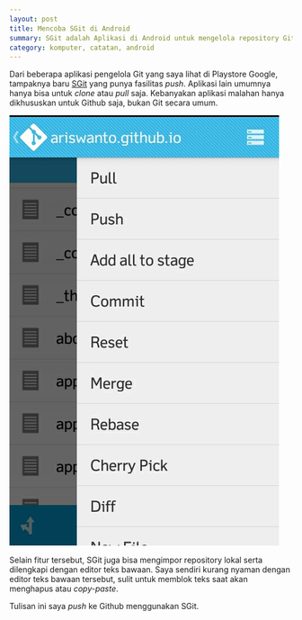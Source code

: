 ```yaml
---
layout: post
title: Mencoba SGit di Android
summary: SGit adalah Aplikasi di Android untuk mengelola repository Git. Saya mencoba memakainya untuk mengelola blog ini. 
category: komputer, catatan, android
---
```

Dari beberapa aplikasi pengelola Git yang saya lihat di Playstore Google, tampaknya baru [SGit](https://github.com/sheimi/SGit) yang punya fasilitas _push_. Aplikasi lain umumnya hanya bisa untuk _clone_ atau _pull_ saja. Kebanyakan aplikasi malahan hanya dikhususkan untuk Github saja, bukan Git secara umum.

![penampakan SGit](/images/sgit.jpg "Penampakan SGit")

Selain fitur tersebut, SGit juga bisa mengimpor repository lokal serta dilengkapi dengan editor teks bawaan. Saya sendiri kurang nyaman dengan editor teks bawaan tersebut, sulit untuk memblok teks saat akan menghapus atau _copy-paste_.

Tulisan ini saya _push_ ke Github menggunakan SGit.
